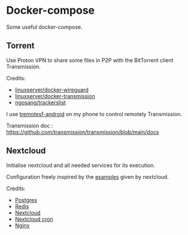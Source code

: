 # Docker-compose

Some useful docker-compose.

## Torrent

Use Proton VPN to share some files in P2P with the BitTorrent client Transmission.

Credits:

- [linuxserver/docker-wireguard](https://github.com/linuxserver/docker-wireguard)
- [linuxserver/docker-transmission](https://github.com/linuxserver/docker-transmission)
- [ngosang/trackerslist](https://github.com/ngosang/trackerslist)

I use [tremotesf-android](https://github.com/equeim/tremotesf-android) on my phone to control remotely Transmission.

Transmission doc : https://github.com/transmission/transmission/blob/main/docs

## Nextcloud

Initialise nextcloud and all needed services for its execution.

Configuration freely inspired by the [examples](https://github.com/nextcloud/docker/tree/master/.examples) given by nextcloud.

Credits:

- [Postgres](https://hub.docker.com/_/postgres)
- [Redis](https://hub.docker.com/_/redis/)
- [Nextcloud](https://hub.docker.com/_/nextcloud/)
- [Nextcloud cron](https://github.com/nextcloud/docker/tree/master/.examples/dockerfiles/cron/fpm-alpine)
- [Nginx](https://hub.docker.com/_/nginx/)
